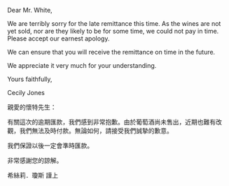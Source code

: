 Dear Mr. White,

We are terribly sorry for the late remittance this time. As the wines
are not yet sold, nor are they likely to be for some time, we could not
pay in time. Please accept our earnest apology.

We can ensure that you will receive the remittance on time in the
future.

We appreciate it very much for your understanding.

Yours faithfully,

Cecily Jones

親愛的懷特先生：

有關這次的逾期匯款，我們感到非常抱歉。由於葡萄酒尚未售出，近期也難有改觀，我們無法及時付款。無論如何，請接受我們誠摯的歉意。

我們保證以後一定會準時匯款。

非常感謝您的諒解。

希絲莉．瓊斯 謹上

